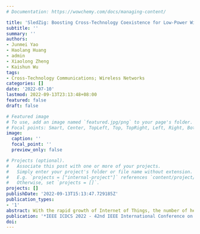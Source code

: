 ```yaml
---
# Documentation: https://wowchemy.com/docs/managing-content/

title: 'SledZig: Boosting Cross-Technology Coexistence for Low-Power Wireless Devices'
subtitle: ''
summary: ''
authors:
- Junmei Yao
- Haolang Huang
- admin
- Xiaolong Zheng
- Kaishun Wu
tags:
- Cross-Technology Communications; Wireless Networks
categories: []
date: '2022-07-10'
lastmod: 2022-09-13T23:13:48+08:00
featured: false
draft: false

# Featured image
# To use, add an image named `featured.jpg/png` to your page's folder.
# Focal points: Smart, Center, TopLeft, Top, TopRight, Left, Right, BottomLeft, Bottom, BottomRight.
image:
  caption: ''
  focal_point: ''
  preview_only: false

# Projects (optional).
#   Associate this post with one or more of your projects.
#   Simply enter your project's folder or file name without extension.
#   E.g. `projects = ["internal-project"]` references `content/project/deep-learning/index.md`.
#   Otherwise, set `projects = []`.
projects: []
publishDate: '2022-09-13T15:13:47.729185Z'
publication_types:
- '1'
abstract: With the rapid growth of Internet of Things, the number of heterogeneous wireless devices working in the same frequency band increases dramatically, leading to severe crosstechnology interference. To enable coexistence, researchers have proposed a large number of mechanisms to manage interference. However, existing mechanisms have severe modifications in either the physical or MAC (medium access control) layers, making them hard to be deployed on commercial devices. In this paper, we design and implement SledZig to boost crosstechnology coexistence for low-power devices through both enabling more transmission opportunities and avoiding interference. SledZig is fully compatible with the standard in both physical and MAC layers. It decreases the WiFi signal power on the channel of low-power devices while keeps the WiFi transmission power unchanged, through making constellation points in the overlapped subcarriers have the lowest power, which can be achieved by just encoding the WiFi payload. We implement SledZig on hardware testbed and evaluate its performance under different settings. Experiment results show that SledZig can effectively increase ZigBee transmissions and improve its performance over a WiFi channel under various WiFi data traffic, with as low as 6.94% WiFi throughput loss.
publication: '*IEEE ICDCS 2022 - 42nd IEEE International Conference on Distributed Computing Systems* (CCF B类会议, Acceptance rate:19.9%)'
doi: 
---
```

